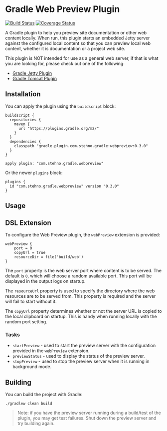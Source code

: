 # Gradle Web Preview Plugin

[![Build Status](https://travis-ci.org/cjstehno/gradle-webpreview-plugin.svg?branch=master)](https://travis-ci.org/cjstehno/gradle-webpreview-plugin) [![Coverage Status](https://coveralls.io/repos/github/cjstehno/gradle-webpreview-plugin/badge.svg?branch=master)](https://coveralls.io/github/cjstehno/gradle-webpreview-plugin?branch=master)

A Gradle plugin to help you preview site documentation or other web content locally. When run, this plugin starts an embedded Jetty server against
the configured local content so that you can preview local web content, whether it is documentation or a project web site.

This plugin is NOT intended for use as a general web server, if that is what you are looking for, please check out one of the following:

* [Gradle Jetty Plugin](https://docs.gradle.org/current/userguide/jetty_plugin.html)
* [Gradle Tomcat Plugin](https://plugins.gradle.org/plugin/com.bmuschko.tomcat)

## Installation

You can apply the plugin using the `buildscript` block:

    buildscript {
      repositories {
        maven {
          url "https://plugins.gradle.org/m2/"
        }
      }
      dependencies {
        classpath "gradle.plugin.com.stehno.gradle:webpreview:0.3.0"
      }
    }
    
    apply plugin: "com.stehno.gradle.webpreview"
    
Or the newer `plugins` block:

    plugins {
      id "com.stehno.gradle.webpreview" version "0.3.0"
    }
    
## Usage

## DSL Extension

To configure the Web Preview plugin, the `webPreview` extension is provided:

    webPreview {
        port = 0
        copyUrl = true
        resourceDir = file('build/web')
    }

The `port` property is the web server port where content is to be served. The default is `0`, which will choose a random available port. This port 
will be displayed in the output logs on startup.

The `resourceUrl` property is used to specify the directory where the web resources are to be served from. This property is required and the server
will fail to start without it.

The `copyUrl` property determines whether or not the server URL is copied to the local clipboard on startup. This is handy when running locally 
with the random port setting.

### Tasks

* `startPreview` - used to start the preview server with the configuration provided in the `webPreview` extension.
* `previewStatus` - used to display the status of the preview server. 
* `stopPreview` - used to stop the preview server when it is running in background mode.

## Building

You can build the project with Gradle:

    ./gradlew clean build

> Note: if you have the preview server running during a build/test of the plugin, you may get test failures. Shut down the preview server and try 
building again.
